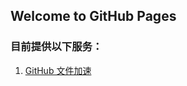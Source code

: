 ## Welcome to GitHub Pages

### 目前提供以下服务：
1. [GitHub 文件加速](https://zys91.github.io/gh-proxy/index.html)

